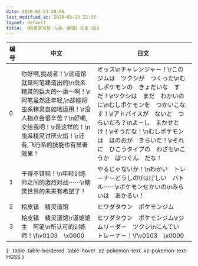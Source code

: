 ```yaml
---
date: 2020-02-23 20:56
last_modified_at: 2020-02-23 22:03
layout: default
title: 《精灵宝可梦 心金／魂银》文本 558
---
```

| 编号 | 中文 | 日文 |
| ---- | ---- | ---- |
| 0 | 你好啊,挑战者！\r这道馆就是阿笔建造出的\n虫系精灵的巨大的～巢～啊！\r阿笔虽然还年轻,\n却能将虫系精灵自如地运用！\r没人指点会很辛苦？\n好嘞,交给我吧！\r是这样的！\n虫系精灵讨厌火焰！\r还有,飞行系的技能也有显著效果！ | オッス\nチャレンジャ－！\rこのジムは　ツクシが　つくった\nむしポケモンの　きょだいな　す　だ！\rツクシは　まだ　わかいのに\nむしポケモンを　つかいこなす！\rアドバイスが　ないと　つらいだろ？\nよ－し　まかせとけ！\rそうだな！\nむしポケモンは　ほのおが　きらいだ！\rそれに　ひこうタイプの　わざも\nこうか　ばつぐん　だな！ |
| 1 | 干得不错嘛！\n年轻训练师之间的激烈对战⋯⋯\r精灵世界的未来有希望了！ | やるじゃないか！\nわかい　トレ－ナ－どうしの\fはげしい　バトル⋯⋯\rポケモンせかいの\nみらいは　あかるい！ |
| 2 | 桧皮镇　精灵道馆 | ヒワダタウン　ポケモンジム |
| 3 | 桧皮镇　精灵道馆\r道馆馆主　阿笔\n所认可的训练师！\f\v0103　\x0000 | ヒワダタウン　ポケモンジム\rジムリ－ダ－　ツクシ\nにんてい　トレ－ナ－！\f\v0103　\x0000 |
{: .table .table-bordered .table-hover .xz-pokemon-text .xz-pokemon-text-HGSS }